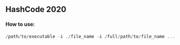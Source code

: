 ## HashCode 2020

#### How to use:

```swift
/path/to/executable -i ./file_name -i /full/path/to/file_name ...
```
